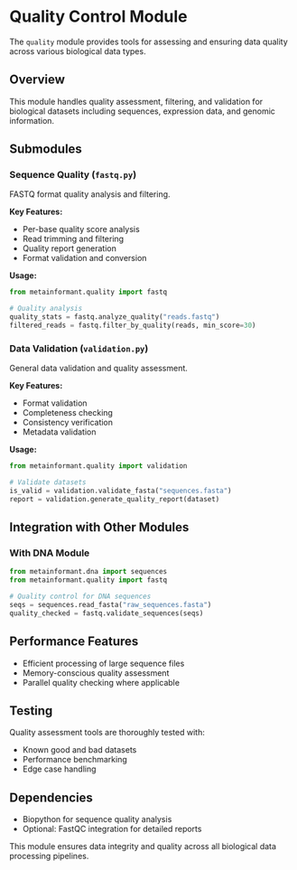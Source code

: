 # Quality Control Module

The `quality` module provides tools for assessing and ensuring data quality across various biological data types.

## Overview

This module handles quality assessment, filtering, and validation for biological datasets including sequences, expression data, and genomic information.

## Submodules

### Sequence Quality (`fastq.py`)
FASTQ format quality analysis and filtering.

**Key Features:**
- Per-base quality score analysis
- Read trimming and filtering
- Quality report generation
- Format validation and conversion

**Usage:**
```python
from metainformant.quality import fastq

# Quality analysis
quality_stats = fastq.analyze_quality("reads.fastq")
filtered_reads = fastq.filter_by_quality(reads, min_score=30)
```

### Data Validation (`validation.py`)
General data validation and quality assessment.

**Key Features:**
- Format validation
- Completeness checking
- Consistency verification
- Metadata validation

**Usage:**
```python
from metainformant.quality import validation

# Validate datasets
is_valid = validation.validate_fasta("sequences.fasta")
report = validation.generate_quality_report(dataset)
```

## Integration with Other Modules

### With DNA Module
```python
from metainformant.dna import sequences
from metainformant.quality import fastq

# Quality control for DNA sequences
seqs = sequences.read_fasta("raw_sequences.fasta")
quality_checked = fastq.validate_sequences(seqs)
```

## Performance Features

- Efficient processing of large sequence files
- Memory-conscious quality assessment
- Parallel quality checking where applicable

## Testing

Quality assessment tools are thoroughly tested with:
- Known good and bad datasets
- Performance benchmarking
- Edge case handling

## Dependencies

- Biopython for sequence quality analysis
- Optional: FastQC integration for detailed reports

This module ensures data integrity and quality across all biological data processing pipelines.
